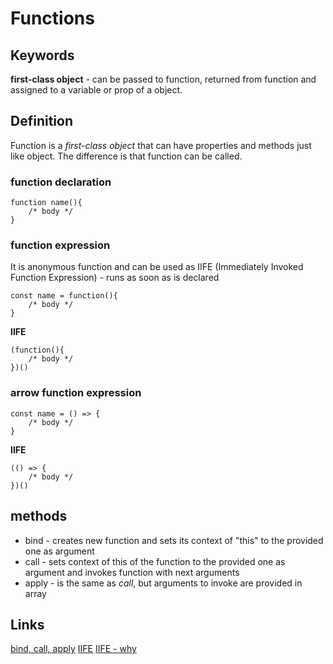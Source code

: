 # Functions

## Keywords

**first-class object** - can be passed to function, returned from function and assigned to a variable or prop of a object.

## Definition

Function is a _first-class object_ that can have properties and methods just like object. The difference is that function can be called.

### function declaration

```
function name(){
    /* body */
}
```

### function expression

It is anonymous function and can be used as IIFE (Immediately Invoked Function Expression) - runs as soon as is declared

```
const name = function(){
    /* body */
}
```

**IIFE**

```
(function(){
    /* body */
})()
```

### arrow function expression

```
const name = () => {
    /* body */
}
```

**IIFE**

```
(() => {
    /* body */
})()
```

## methods

- bind - creates new function and sets its context of "this" to the provided one as argument
- call - sets context of this of the function to the provided one as argument and invokes function with next arguments
- apply - is the same as _call_, but arguments to invoke are provided in array

## Links

[bind, call, apply](https://medium.com/@omergoldberg/javascript-call-apply-and-bind-e5c27301f7bb)
[IIFE](https://developer.mozilla.org/en-US/docs/Glossary/IIFE)
[IIFE - why](https://web.archive.org/web/20171201033208/http://benalman.com/news/2010/11/immediately-invoked-function-expression/#iife)
